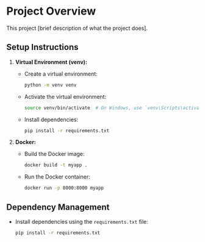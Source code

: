 # Project Overview
This project [brief description of what the project does].

## Setup Instructions
1. **Virtual Environment (venv):**
    - Create a virtual environment:
        ```bash
        python -m venv venv
        ```
    - Activate the virtual environment:
        ```bash
        source venv/bin/activate  # On Windows, use `venv\Scripts\activate`
        ```
    - Install dependencies:
        ```bash
        pip install -r requirements.txt
        ```

2. **Docker:**
    - Build the Docker image:
        ```bash
        docker build -t myapp .
        ```
    - Run the Docker container:
        ```bash
        docker run -p 8000:8000 myapp
        ```

## Dependency Management
- Install dependencies using the `requirements.txt` file:
    ```bash
    pip install -r requirements.txt
    ```

